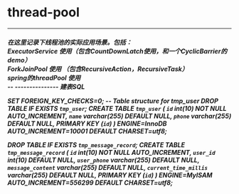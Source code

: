 # thread-pool
-- ---------------
<h5>在这里记录下线程池的实际应用场景。包括：<br>
ExecutorService 使用（包含CountDownLatch使用，和一个CyclicBarrier的demo）<br>
ForkJoinPool 使用  （包含RecursiveAction，RecursiveTask）<br>
spring的threadPool 使用<br>
-- ---------------
建表SQL

SET FOREIGN_KEY_CHECKS=0;
-- Table structure for tmp_user
DROP TABLE IF EXISTS `tmp_user`;
CREATE TABLE `tmp_user` (
  `id` int(10) NOT NULL AUTO_INCREMENT,
  `name` varchar(255) DEFAULT NULL,
  `phone` varchar(255) DEFAULT NULL,
  PRIMARY KEY (`id`)
) ENGINE=InnoDB AUTO_INCREMENT=10001 DEFAULT CHARSET=utf8;


DROP TABLE IF EXISTS `tmp_message_record`;
CREATE TABLE `tmp_message_record` (
  `id` int(10) NOT NULL AUTO_INCREMENT,
  `user_id` int(10) DEFAULT NULL,
  `user_phone` varchar(255) DEFAULT NULL,
  `message_content` varchar(255) DEFAULT NULL,
  `current_time_millis` varchar(255) DEFAULT NULL,
  PRIMARY KEY (`id`)
) ENGINE=MyISAM AUTO_INCREMENT=556299 DEFAULT CHARSET=utf8;
